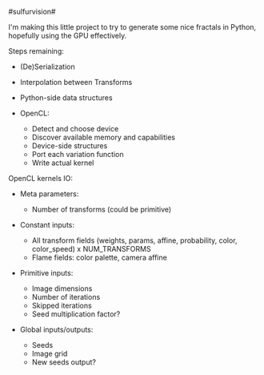 #sulfurvision#

I'm making this little project to try to generate some nice fractals in Python, hopefully using the GPU effectively.

Steps remaining:

- (De)Serialization
- Interpolation between Transforms
- Python-side data structures
- OpenCL:

  - Detect and choose device
  - Discover available memory and capabilities
  - Device-side structures
  - Port each variation function
  - Write actual kernel

OpenCL kernels IO:

- Meta parameters:

  - Number of transforms (could be primitive)
- Constant inputs:

  - All transform fields (weights, params, affine, probability, color, color_speed) x NUM_TRANSFORMS
  - Flame fields: color palette, camera affine
- Primitive inputs:

  - Image dimensions
  - Number of iterations
  - Skipped iterations
  - Seed multiplication factor?
- Global inputs/outputs:

  - Seeds
  - Image grid
  - New seeds output?
